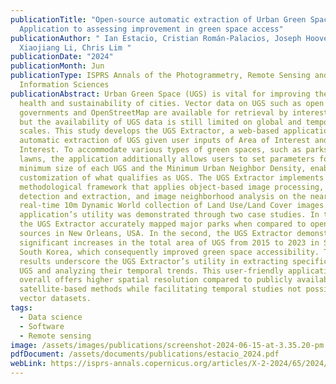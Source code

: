 ```yaml
---
publicationTitle: "Open-source automatic extraction of Urban Green Space:
  Application to assessing improvement in green space access"
publicationAuthor: " Ian Estacio, Cristian Román-Palacios, Joseph Hoover,
  Xiaojiang Li, Chris Lim "
publicationDate: "2024"
publicationMonth: Jun
publicationType: ISPRS Annals of the Photogrammetry, Remote Sensing and Spatial
  Information Sciences
publicationAbstract: Urban Green Space (UGS) is vital for improving the public
  health and sustainability of cities. Vector data on UGS such as open data from
  governments and OpenStreetMap are available for retrieval by interested users,
  but the availability of UGS data is still limited on global and temporal
  scales. This study develops the UGS Extractor, a web-based application for the
  automatic extraction of UGS given user inputs of Area of Interest and Date of
  Interest. To accommodate various types of green spaces, such as parks or
  lawns, the application additionally allows users to set parameters for the
  minimum size of each UGS and the Minimum Urban Neighbor Density, enabling
  customization of what qualifies as UGS. The UGS Extractor implements a
  methodological framework that applies object-based image processing, edge
  detection and extraction, and image neighborhood analysis on the near
  real-time 10m Dynamic World collection of Land Use/Land Cover images. The
  application’s utility was demonstrated through two case studies. In the first,
  the UGS Extractor accurately mapped major parks when compared to open data
  sources in New Orleans, USA. In the second, the UGS Extractor demonstrated
  significant increases in the total area of UGS from 2015 to 2023 in Songdo,
  South Korea, which consequently improved green space accessibility. These
  results underscore the UGS Extractor’s utility in extracting specific types of
  UGS and analyzing their temporal trends. This user-friendly application
  overall offers higher spatial resolution compared to publicly available
  satellite-based methods while facilitating temporal studies not possible with
  vector datasets.
tags:
  - Data science
  - Software
  - Remote sensing
image: /assets/images/publications/screenshot-2024-06-15-at-3.35.20-pm.png
pdfDocument: /assets/documents/publications/estacio_2024.pdf
webLink: https://isprs-annals.copernicus.org/articles/X-2-2024/65/2024/
---
```

